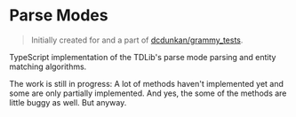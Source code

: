 # Parse Modes

> Initially created for and a part of
> [dcdunkan/grammy_tests](https://github.com/dcdunkan/grammy_tests).

TypeScript implementation of the TDLib's parse mode parsing and entity matching
algorithms.

The work is still in progress: A lot of methods haven't implemented yet and some
are only partially implemented. And yes, the some of the methods are little
buggy as well. But anyway.
